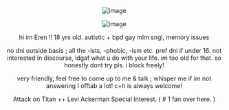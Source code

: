 <p align="center">
  <img src="https://files.catbox.moe/3lqxjr.webp" alt="image"/>
</p>
<p align="center">
  <img src="https://files.catbox.moe/wzq7m2.webp" alt="image"/>
</p>

<p align="center"> hi im Eren !! 
 18 yrs old. 
 autistic + bpd  gay mlm sngl, memory issues </p>

<p align="center">  no dni outside basis ; all the -ists, -phobic, -ism etc. pref dni if under 16.  not interested in discourse, idgaf what u do with your life. im too old for that. so honestly dont try pls. i block freely!  </p>

<p align="center"> very friendly, feel free to come up to me & talk ; whisper me if im not answering I offtab a lot! c+h is always welcome!  </p>
<p align="center"> Attack on Titan ++ Levi Ackerman Special Interest. ( # 1 fan over here. ) </p>





